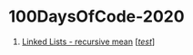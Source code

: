 # 100DaysOfCode-2020

1. [Linked Lists - recursive mean](00-recursive-mean.js) [[*test*](00-recursive-mean.test.js)]